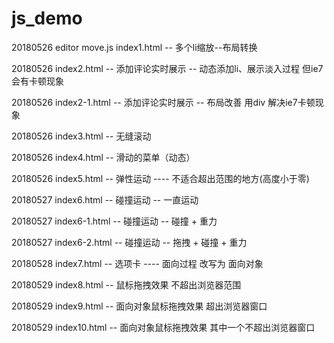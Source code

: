 ﻿# js_demo

20180526 editor move.js  index1.html -- 多个li缩放--布局转换

20180526 index2.html -- 添加评论实时展示  -- 动态添加li、展示淡入过程 但ie7会有卡顿现象

20180526 index2-1.html -- 添加评论实时展示  -- 布局改善 用div 解决ie7卡顿现象

20180526 index3.html  --  无缝滚动

20180526 index4.html  --  滑动的菜单（动态）

20180526 index5.html  --  弹性运动 ----  不适合超出范围的地方(高度小于零)

20180527 index6.html  --  碰撞运动  -- 一直运动

20180527 index6-1.html  --  碰撞运动 -- 碰撞 + 重力

20180527 index6-2.html  --  碰撞运动 -- 拖拽 + 碰撞 + 重力

20180528 index7.html  --  选项卡 ---- 面向过程 改写为  面向对象

20180529 index8.html  --  鼠标拖拽效果 不超出浏览器范围

20180529 index9.html  -- 面向对象鼠标拖拽效果  超出浏览器窗口

20180529 index10.html  -- 面向对象鼠标拖拽效果   其中一个不超出浏览器窗口